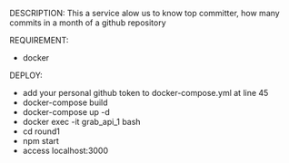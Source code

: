 DESCRIPTION:
This a service alow us to know top committer, how many commits in a month of a github repository

REQUIREMENT:
- docker

DEPLOY:
- add your personal github token to docker-compose.yml at line 45
- docker-compose build
- docker-compose up -d
- docker exec -it grab_api_1 bash
- cd round1
- npm start
- access localhost:3000
